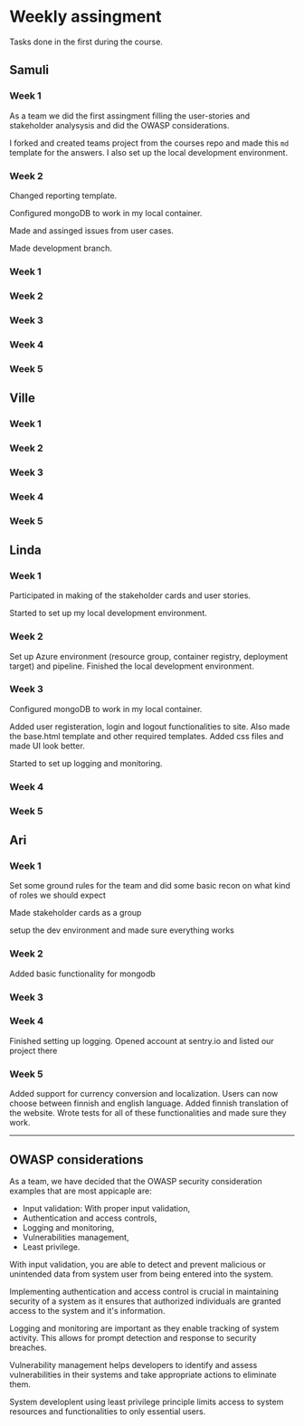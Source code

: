 # Weekly assingment

Tasks done in the first during the course.

## Samuli

### Week 1

As a team we did the first assingment filling the user-stories and stakeholder
analysysis and did the OWASP considerations.

I forked and created teams project from the courses repo and made
this `md` template for the answers. I also set up the local development environment.

### Week 2

Changed reporting template.

Configured mongoDB to work in my local container.

Made and assinged issues from user cases.

Made development branch.

### Week 1

### Week 2

### Week 3

### Week 4

### Week 5


## Ville

### Week 1

### Week 2

### Week 3

### Week 4

### Week 5

## Linda

### Week 1

Participated in making of the stakeholder cards and user stories.

Started to set up my local development environment.

### Week 2

Set up Azure environment (resource group, container registry, deployment target) and pipeline. Finished the local development environment.

### Week 3

Configured mongoDB to work in my local container.

Added user registeration, login and logout functionalities to site. Also made the base.html template and other required templates. Added css files and made UI look better.

Started to set up logging and monitoring.

### Week 4

### Week 5

## Ari

### Week 1

Set some ground rules for the team and did some basic recon on what kind of roles we should expect

Made stakeholder cards as a group

setup the dev environment and made sure everything works
### Week 2

Added basic functionality for mongodb

### Week 3

### Week 4
Finished setting up logging. Opened account at sentry.io and listed our project there

### Week 5
Added support for currency conversion and localization. Users can now choose between finnish and english language.
Added finnish translation of the website. 
Wrote tests for all of these functionalities and made sure they work.


-------------------------------
## OWASP considerations

As a team, we have decided that the OWASP security consideration examples that
are most appicaple are:

- Input validation: With proper input validation,
- Authentication and access controls,
- Logging and monitoring,
- Vulnerabilities management,
- Least privilege.

With input validation, you are able to detect and prevent malicious or
unintended data from system user from being entered into the system.

Implementing authentication and access control is crucial in maintaining
security of a system as it ensures that authorized individuals are granted
access to the system and it's information.

Logging and monitoring are important as they enable tracking of system activity.
This allows for prompt detection and response to security breaches.

Vulnerability management helps developers to identify and assess vulnerabilities
in their systems and take appropriate actions to eliminate them.

System developlent using least privilege principle limits access to system resources
and functionalities to only essential users.
